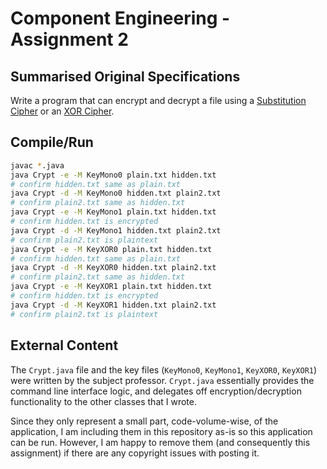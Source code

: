 # Component Engineering - Assignment 2

## Summarised Original Specifications

Write a program that can encrypt and decrypt a file using a
[Substitution Cipher][] or an [XOR Cipher][].

## Compile/Run

```sh
javac *.java
java Crypt -e -M KeyMono0 plain.txt hidden.txt
# confirm hidden.txt same as plain.txt
java Crypt -d -M KeyMono0 hidden.txt plain2.txt
# confirm plain2.txt same as hidden.txt
java Crypt -e -M KeyMono1 plain.txt hidden.txt
# confirm hidden.txt is encrypted
java Crypt -d -M KeyMono1 hidden.txt plain2.txt
# confirm plain2.txt is plaintext
java Crypt -e -M KeyXOR0 plain.txt hidden.txt
# confirm hidden.txt same as plain.txt
java Crypt -d -M KeyXOR0 hidden.txt plain2.txt
# confirm plain2.txt same as hidden.txt
java Crypt -e -M KeyXOR1 plain.txt hidden.txt
# confirm hidden.txt is encrypted
java Crypt -d -M KeyXOR1 hidden.txt plain2.txt
# confirm plain2.txt is plaintext
```

## External Content

The `Crypt.java` file and the key files (`KeyMono0`, `KeyMono1`, `KeyXOR0`,
`KeyXOR1`) were written by the subject professor. `Crypt.java` essentially
provides the command line interface logic, and delegates off
encryption/decryption functionality to the other classes that I wrote.

Since they only represent a small part, code-volume-wise, of the application, I
am including them in this repository as-is so this application can be run.
However, I am happy to remove them (and consequently this assignment) if there
are any copyright issues with posting it.

[Substitution Cipher]: https://en.wikipedia.org/wiki/Substitution_cipher
[XOR Cipher]: https://en.wikipedia.org/wiki/XOR_cipher
